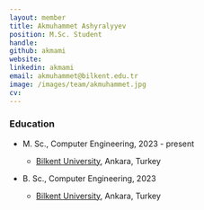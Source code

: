 ```yaml
---
layout: member
title: Akmuhammet Ashyralyyev
position: M.Sc. Student
handle: 
github: akmami
website: 
linkedin: akmami
email: akmuhammet@bilkent.edu.tr
image: /images/team/akmuhammet.jpg
cv: 
---
```


### Education

- M. Sc., Computer Engineering, 2023 - present
  - [Bilkent University](http://www.cs.bilkent.edu.tr/), Ankara, Turkey

- B. Sc., Computer Engineering, 2023
  - [Bilkent University](http://www.cs.bilkent.edu.tr/), Ankara, Turkey
